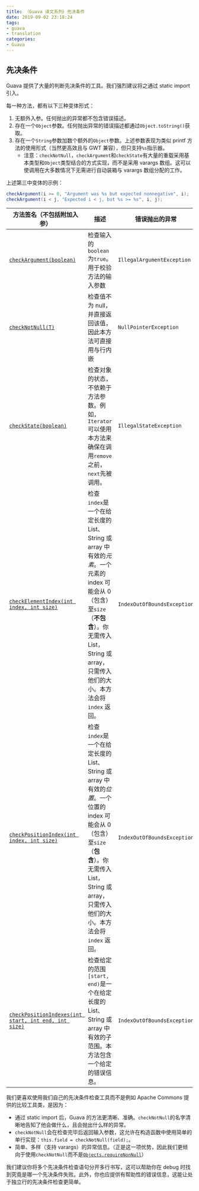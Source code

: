 ```yaml
---
title: （Guava 译文系列）先决条件
date: 2019-09-02 23:18:24
tags:
- guava
- translation
categories:
- Guava
---
```


## 先决条件
Guava 提供了大量的判断先决条件的工具。我们强烈建议将之通过 static import 引入。

<!-- more -->

每一种方法，都有以下三种变体形式：
1. 无额外入参。任何抛出的异常都不包含错误描述。
2. 存在一个`Object`参数。任何抛出异常的错误描述都通过`Object.toString()`获取。
3. 存在一个`String`参数加数个额外的`Object`参数。上述参数表现为类似 printf 方法的使用形式（当然更高效且与 GWT 兼容），但只支持`%s`指示器。
    - 注意：`checkNotNull`，`checkArgument`和`checkState`有大量的重载采用基本类型和`Object`类型结合的方式实现，而不是采用 varargs 数组。这可以使调用在大多数情况下无需进行自动装箱与 varargs 数组分配的工作。

上述第三中变体的示例：
``` java
checkArgument(i >= 0, "Argument was %s but expected nonnegative", i);
checkArgument(i < j, "Expected i < j, but %s >= %s", i, j);
```

| 方法签名（不包括附加入参）                                   | 描述                                                         | 错误抛出的异常              |
| ------------------------------------------------------------ | ------------------------------------------------------------ | --------------------------- |
| [`checkArgument(boolean)`](http://google.github.io/guava/releases/snapshot/api/docs/com/google/common/base/Preconditions.html#checkArgument-boolean-) | 检查输入的`boolean`为`true`。用于校验方法的输入参数          | `IllegalArgumentException`  |
| [`checkNotNull(T)`](http://google.github.io/guava/releases/snapshot/api/docs/com/google/common/base/Preconditions.html#checkNotNull-T-) | 检查值不为 null，并直接返回该值，因此本方法可直接用与行内嵌  | `NullPointerException`      |
| [`checkState(boolean)`](http://google.github.io/guava/releases/snapshot/api/docs/com/google/common/base/Preconditions.html#checkState-boolean-) | 检查对象的状态，不依赖于方法参数。例如，`Iterator`可以使用本方法来确保在调用`remove`之前，`next`先被调用。 | `IllegalStateException`     |
| [`checkElementIndex(int index, int size)`](http://google.github.io/guava/releases/snapshot/api/docs/com/google/common/base/Preconditions.html#checkElementIndex-int-int-) | 检查`index`是一个在给定长度的 List、String 或 array 中有效的*元素*。一个元素的 index 可能会从 0（包含）至`size`（**不包含**）。你无需传入 List，String 或 array，只需传入他们的大小。本方法会将 `index` 返回。 | `IndexOutOfBoundsException` |
| [`checkPositionIndex(int index, int size)`](http://google.github.io/guava/releases/snapshot/api/docs/com/google/common/base/Preconditions.html#checkPositionIndex-int-int-) | 检查`index`是一个在给定长度的 List、String 或 array 中有效的*位置*。一个位置的 index 可能会从 0（包含）至`size`（**包含**）。你无需传入 List，String 或 array，只需传入他们的大小。本方法会将 `index` 返回。 | `IndexOutOfBoundsException` |
| [`checkPositionIndexes(int start, int end, int size)`](http://google.github.io/guava/releases/snapshot/api/docs/com/google/common/base/Preconditions.html#checkPositionIndexes-int-int-int-) | 检查给定的范围`[start, end)`是一个在给定长度的 List、String 或 array 中有效的子范围。本方法包含一个给定的错误信息。 | `IndexOutOfBoundsException` |

我们更喜欢使用我们自己的先决条件检查工具而不是例如 Apache Commons 提供的比较工具类，是因为：
- 通过 static import 后，Guava 的方法更清晰、准确。`checkNotNull`的名字清晰地告知了他会做什么，且会抛出什么样的异常。
- `checkNotNull`会在检查完毕后返回输入参数，这允许在构造函数中使用简单的单行实现：`this.field = checkNotNull(field);`。
- 简单、多样（支持 varargs）的异常信息。（正是这一项优势，因此我们更倾向于使用`checkNotNull`而不是[`Objects.requireNonNull`](http://docs.oracle.com/javase/7/docs/api/java/util/Objects.html#requireNonNull(java.lang.Object,java.lang.String))）

我们建议你将多个先决条件检查语句分开多行书写，这可以帮助你在  debug 时找到究竟是哪一个先决条件失败。此外，你也应提供有帮助性的错误信息，这能让处于独立行的先决条件检查更简单。